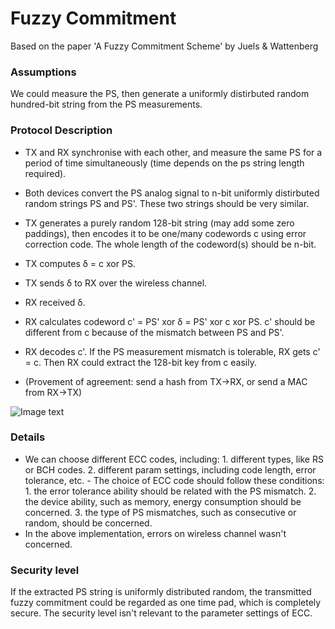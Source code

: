 # Fuzzy Commitment

Based on the paper 'A Fuzzy Commitment Scheme' by Juels & Wattenberg

### Assumptions
We could measure the PS, then generate a uniformly distirbuted random hundred-bit string from the PS measurements. 

### Protocol Description
- TX and RX synchronise with each other, and measure the same PS for a period of time simultaneously (time depends on the ps string length required).
- Both devices convert the PS analog signal to n-bit uniformly distirbuted random strings PS and PS'. These two strings should be very similar. 
- TX generates a purely random 128-bit string (may add some zero paddings), then encodes it to be one/many codewords c using error correction code. The whole length of the codeword(s) should be n-bit. 
- TX computes δ = c xor PS.
- TX sends δ to RX over the wireless channel. 
- RX received δ.
- RX calculates codeword c' = PS' xor δ = PS' xor c xor PS. c' should be different from c because of the mismatch between PS and PS'. 
- RX decodes c'. If the PS measurement mismatch is tolerable, RX gets c' = c. Then RX could extract the 128-bit key from c easily. 

- (Provement of agreement: send a hash from TX->RX, or send a MAC from RX->TX)

![Image text](https://github.com/MrZMN/Implementation-of-PS-based-key-distribution-methods/blob/master/images/fuzzycommitment.png)

### Details
- We can choose different ECC codes, including: 1. different types, like RS or BCH codes. 2. different param settings, including code length, error tolerance, etc. - The choice of ECC code should follow these conditions: 1. the error tolerance ability should be related with the PS mismatch. 2. the device ability, such as memory, energy consumption should be concerned. 3. the type of PS mismatches, such as consecutive or random, should be concerned.
- In the above implementation, errors on wireless channel wasn't concerned. 

### Security level
If the extracted PS string is uniformly distributed random, the transmitted fuzzy commitment could be regarded as one time pad, which is completely secure. The security level isn't relevant to the parameter settings of ECC.







